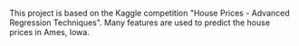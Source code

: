 This project is based on the Kaggle competition "House Prices - Advanced Regression Techniques".  Many features are used to predict the house prices in Ames, Iowa.
